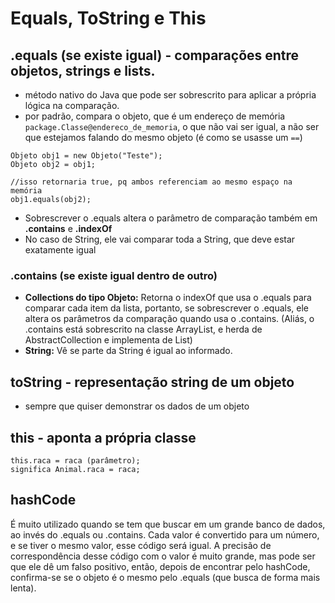 # Equals, ToString e This

## .equals (se existe igual) - comparações entre objetos, strings e lists.

- método nativo do Java que pode ser sobrescrito para aplicar a própria lógica na comparação.
- por padrão, compara o objeto, que é um endereço de memória `package.Classe@endereco_de_memoria`, o que não vai ser igual, a não ser que estejamos falando do mesmo objeto (é como se usasse um `==`)
```
Objeto obj1 = new Objeto("Teste");
Objeto obj2 = obj1;

//isso retornaria true, pq ambos referenciam ao mesmo espaço na memória
obj1.equals(obj2);
```
- Sobrescrever o .equals altera o parâmetro de comparação também em **.contains** e **.indexOf**
- No caso de String, ele vai comparar toda a String, que deve estar exatamente igual

### .contains (se existe igual dentro de outro)
- **Collections do tipo Objeto:** Retorna o indexOf que usa o .equals para comparar cada item da lista, portanto, se sobrescrever o .equals, ele altera os parâmetros da comparação quando usa o .contains. (Aliás, o .contains está sobrescrito na classe ArrayList, e herda de AbstractCollection e implementa de List)
- **String:** Vê se parte da String é igual ao informado.


## toString - representação string de um objeto

- sempre que quiser demonstrar os dados de um objeto

## this - aponta a própria classe

```
this.raca = raca (parâmetro);
significa Animal.raca = raca;
```

## hashCode

É muito utilizado quando se tem que buscar em um grande banco de dados, ao invés do .equals ou .contains. Cada valor é convertido para um número,  e se tiver o mesmo valor, esse código será igual. A precisão de correspondência desse código com o valor é muito grande, mas pode ser que ele dê um falso positivo, então, depois de encontrar pelo hashCode, confirma-se se o objeto é o mesmo pelo .equals (que busca de forma mais lenta). 
